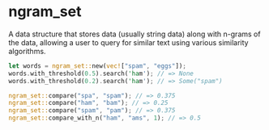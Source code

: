 # ngram_set

A data structure that stores data (usually string data) along with n-grams of the data, allowing a user
to query for similar text using various similarity algorithms.

```rust
let words = ngram_set::new(vec!["spam", "eggs"]);
words.with_threshold(0.5).search('ham'); // => None
words.with_threshold(0.2).search('ham'); // => Some("spam")

ngram_set::compare("spa", "spam"); // => 0.375
ngram_set::compare("ham", "bam"); // => 0.25
ngram_set::compare("spam", "pam"); // => 0.375
ngram_set::compare_with_n("ham", "ams", 1); // => 0.5
```

